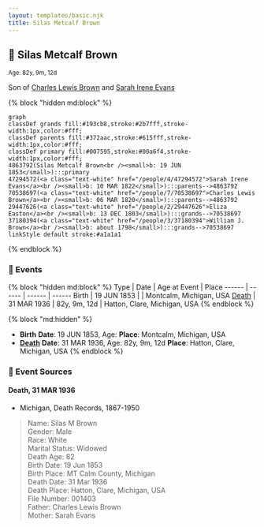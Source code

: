 ```yaml
---
layout: templates/basic.njk
title: Silas Metcalf Brown
---
```

## 🔵 Silas Metcalf Brown
<small>Age: 82y, 9m, 12d</small>

Son of [Charles Lewis Brown](/people/7/70538697) and [Sarah Irene Evans](/people/4/47294572)

{% block "hidden md:block" %}
```mermaid
graph
classDef grands fill:#193cb8,stroke:#2b7fff,stroke-width:1px,color:#fff;
classDef parents fill:#372aac,stroke:#615fff,stroke-width:1px,color:#fff;
classDef primary fill:#007595,stroke:#00a6f4,stroke-width:1px,color:#fff;
4863792(Silas Metcalf Brown<br /><small>b: 19 JUN 1853</small>):::primary
47294572(<a class="text-white" href="/people/4/47294572">Sarah Irene Evans</a><br /><small>b: 10 MAR 1822</small>):::parents-->4863792
70538697(<a class="text-white" href="/people/7/70538697">Charles Lewis Brown</a><br /><small>b: 06 MAR 1820</small>):::parents-->4863792
29447626(<a class="text-white" href="/people/2/29447626">Eliza Easton</a><br /><small>b: 13 DEC 1803</small>):::grands-->70538697
37180394(<a class="text-white" href="/people/3/37180394">William J. Brown</a><br /><small>b: about 1798</small>):::grands-->70538697
linkStyle default stroke:#a1a1a1
```
{% endblock %}

### 📆 Events

{% block "hidden md:block" %}
Type | Date | Age at Event | Place
------ | ------ | ------ | ------
Birth | 19 JUN 1853 |  | Montcalm, Michigan, USA
[Death](#event-event-3) | 31 MAR 1936 | 82y, 9m, 12d | Hatton, Clare, Michigan, USA
{% endblock %}

{% block "md:hidden" %}
- **Birth**
**Date**: 19 JUN 1853, Age:
**Place**: Montcalm, Michigan, USA
- **[Death](#event-event-3)**
**Date**: 31 MAR 1936, Age: 82y, 9m, 12d
**Place**: Hatton, Clare, Michigan, USA
{% endblock %}

### 📰 Event Sources

#### <a id="event-event-3"></a> Death, 31 MAR 1936
* Michigan, Death Records, 1867-1950
>   
  > Name: Silas M Brown  
  > Gender: Male  
  > Race: White  
  > Marital Status: Widowed  
  > Death Age: 82  
  > Birth Date: 19 Jun 1853  
  > Birth Place: MT Calm County, Michigan  
  > Death Date: 31 Mar 1936  
  > Death Place: Hatton, Clare, Michigan, USA  
  > File Number: 001403  
  > Father: Charles Lewis Brown  
  > Mother: Sarah Evans
